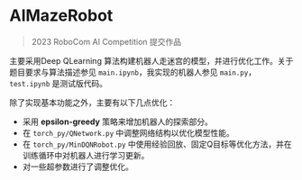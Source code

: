 # AIMazeRobot

> 2023 RoboCom AI Competition 提交作品

主要采用Deep QLearning 算法构建机器人走迷宫的模型，并进行优化工作。关于题目要求与算法描述参见 `main.ipynb`，我实现的机器人参见 `main.py`，`test.ipynb` 是测试版代码。

除了实现基本功能之外，主要有以下几点优化：

- 采用 **epsilon-greedy** 策略来增加机器人的探索部分。
- 在 `torch_py/QNetwork.py` 中调整网络结构以优化模型性能。
- 在 `torch_py/MinDQNRobot.py` 中使用经验回放、固定Q目标等优化方法，并在训练循环中对机器人进行学习更新。
- 对一些超参数进行了调整优化。
